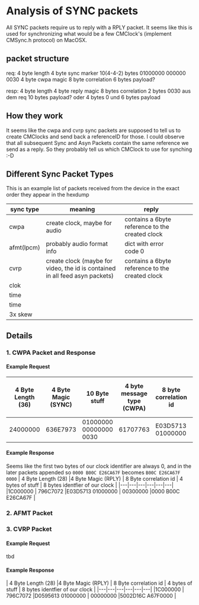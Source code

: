 # Analysis of SYNC packets
All SYNC packets require us to reply with a RPLY packet. 
It seems like this is used for synchronizing what would be a few CMClock's (implement CMSync.h protocol)
on MacOSX.

## packet structure
req:
4 byte length
4 byte sync marker
10(4-4-2) bytes 01000000 000000 0030
4 byte cwpa magic
8 byte correlation 
6 bytes payload?

resp:
4 byte length
4 byte reply magic
8 bytes correlation
2 bytes 0030 aus dem req
10 bytes payload? oder 4 bytes 0 und 6 bytes payload

## How they work
It seems like the cwpa and cvrp sync packets are supposed to tell us to create CMClocks and send
back a referenceID for those.
I could observe that all subsequent Sync and Asyn Packets contain the same reference we send as a reply. 
So they probably tell us which CMClock to use for synching :-D 

## Different Sync Packet Types

This is an example list of packets received from the device in the exact order they appear
in the hexdump

|sync type   |meaning   | reply  |   |   |
|---|---|---|---|---|
|cwpa   |create clock, maybe for audio   | contains a 6byte reference to the created clock  |   |   |
|afmt(lpcm)   | probably audio format info   |  dict with error code 0 |   |   |
|cvrp   | create clock (maybe for video, the id is contained in all feed asyn packets)   | contains a 6byte reference to the created clock  |   |   |
|clok   |   |   |   |   |
|time   |   |   |   |   |
|time   |   |   |   |   |
|3x skew   |   |   |   |   |

## Details

### 1. CWPA Packet and Response

#### Example Request

| 4 Byte Length (36)   |4 Byte Magic (SYNC)   | 10 Byte stuff  | 4 byte message type (CWPA)   | 8 byte correlation id  | 6 bytes identifier of the device clock |
|---|---|---|---|---|---|
|24000000 |636E7973 |01000000 00000000 0030 | 61707763 |E03D5713 01000000| E074 5A130040 |

#### Example Response

Seems like the first two bytes of our clock identifier are always 0, and in the later packets appended so `0000 B00C E26CA67F` becomes  `B00C E26CA67F 0000`
| 4 Byte Length (28)   |4 Byte Magic (RPLY)   | 8 Byte correlation id  |  4 bytes of stuff | 8 bytes identfier of our clock |
|---|---|---|---|---|---|
|1C000000 | 796C7072 |E03D5713 01000000 | 00300000 |0000 B00C E26CA67F |

### 2. AFMT Packet
### 3. CVRP Packet

#### Example Request

tbd


#### Example Response

| 4 Byte Length (28)   |4 Byte Magic (RPLY)   | 8 Byte correlation id  |  4 bytes of stuff | 8 bytes identfier of our clock |
|---|---|---|---|---|---|
|1C000000 | 796C7072 |D0595613 01000000 | 00000000 |5002D16C A67F0000 |